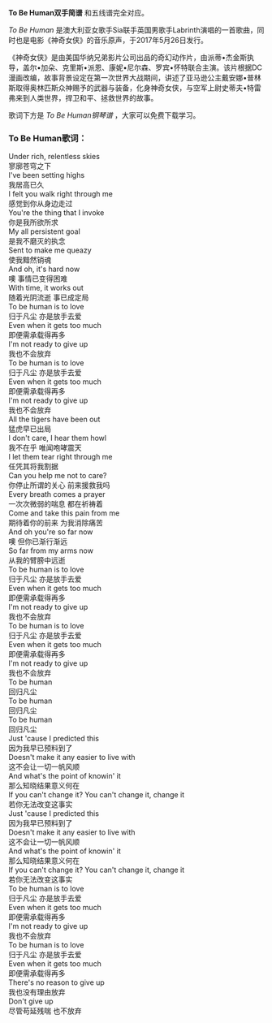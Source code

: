 

**To Be Human双手简谱** 和五线谱完全对应。

_To Be Human_
是澳大利亚女歌手Sia联手英国男歌手Labrinth演唱的一首歌曲，同时也是电影《神奇女侠》的音乐原声，于2017年5月26日发行。

《神奇女侠》是由美国华纳兄弟影片公司出品的奇幻动作片，由派蒂•杰金斯执导，盖尔•加朵、克里斯•派恩、康妮•尼尔森、罗宾•怀特联合主演。该片根据DC漫画改编，故事背景设定在第一次世界大战期间，讲述了亚马逊公主戴安娜•普林斯取得奥林匹斯众神赐予的武器与装备，化身神奇女侠，与空军上尉史蒂夫•特雷弗来到人类世界，捍卫和平、拯救世界的故事。

歌词下方是 _To Be Human钢琴谱_ ，大家可以免费下载学习。

### To Be Human歌词：

Under rich, relentless skies  
寥廓苍穹之下  
I've been setting highs  
我居高已久  
I felt you walk right through me  
感觉到你从身边走过  
You're the thing that I invoke  
你是我所欲所求  
My all persistent goal  
是我不磨灭的执念  
Sent to make me queazy  
使我黯然销魂  
And oh, it's hard now  
噢 事情已变得困难  
With time, it works out  
随着光阴流逝 事已成定局  
To be human is to love  
归于凡尘 亦是放手去爱  
Even when it gets too much  
即便需承载得再多  
I'm not ready to give up  
我也不会放弃  
To be human is to love  
归于凡尘 亦是放手去爱  
Even when it gets too much  
即便需承载得再多  
I'm not ready to give up  
我也不会放弃  
All the tigers have been out  
猛虎早已出局  
I don't care, I hear them howl  
我不在乎 唯闻咆哮震天  
I let them tear right through me  
任凭其将我割据  
Can you help me not to care?  
你停止所谓的关心 前来援救我吗  
Every breath comes a prayer  
一次次微弱的喘息 都在祈祷着  
Come and take this pain from me  
期待着你的前来 为我消除痛苦  
And oh you're so far now  
噢 但你已渐行渐远  
So far from my arms now  
从我的臂膀中远逝  
To be human is to love  
归于凡尘 亦是放手去爱  
Even when it gets too much  
即便需承载得再多  
I'm not ready to give up  
我也不会放弃  
To be human is to love  
归于凡尘 亦是放手去爱  
Even when it gets too much  
即便需承载得再多  
I'm not ready to give up  
我也不会放弃  
To be human  
回归凡尘  
To be human  
回归凡尘  
To be human  
回归凡尘  
Just 'cause I predicted this  
因为我早已预料到了  
Doesn't make it any easier to live with  
这不会让一切一帆风顺  
And what's the point of knowin' it  
那么知晓结果意义何在  
If you can't change it? You can't change it, change it  
若你无法改变这事实  
Just 'cause I predicted this  
因为我早已预料到了  
Doesn't make it any easier to live with  
这不会让一切一帆风顺  
And what's the point of knowin' it  
那么知晓结果意义何在  
If you can't change it? You can't change it, change it  
若你无法改变这事实  
To be human is to love  
归于凡尘 亦是放手去爱  
Even when it gets too much  
即便需承载得再多  
I'm not ready to give up  
我也不会放弃  
To be human is to love  
归于凡尘 亦是放手去爱  
Even when it gets too much  
即便需承载得再多  
There's no reason to give up  
我也没有理由放弃  
Don't give up  
尽管苟延残喘 也不放弃

